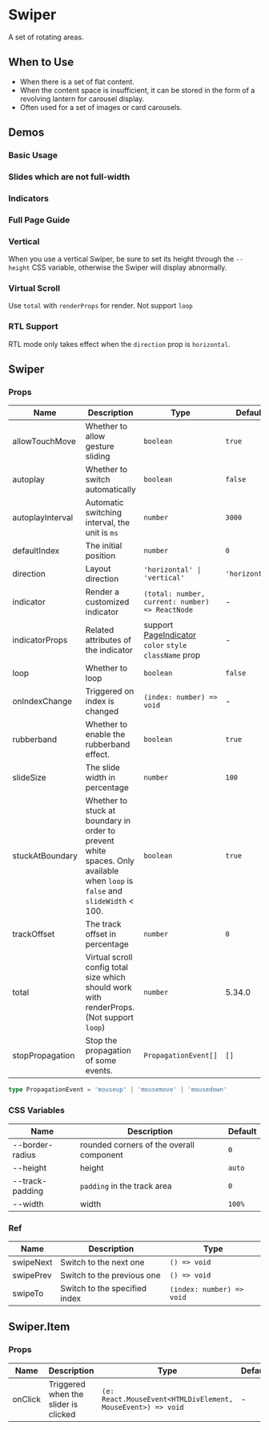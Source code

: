 # Swiper

A set of rotating areas.

## When to Use

- When there is a set of flat content.
- When the content space is insufficient, it can be stored in the form of a revolving lantern for carousel display.
- Often used for a set of images or card carousels.

## Demos

### Basic Usage

<code src="./demos/demo1.tsx"></code>

### Slides which are not full-width

<code src="./demos/demo4.tsx"></code>

### Indicators

<code src="./demos/demo2.tsx"></code>

### Full Page Guide

<code src="./demos/demo3.tsx"></code>

### Vertical

When you use a vertical Swiper, be sure to set its height through the `--height` CSS variable, otherwise the Swiper will display abnormally.

<code src="./demos/demo5.tsx"></code>

### Virtual Scroll

Use `total` with `renderProps` for render. Not support `loop`

<code src="./demos/demo8.tsx"></code>

<code src="./demos/demo9.tsx" debug></code>

<code src="./demos/demo6.tsx" debug></code>

<code src="./demos/demo7.tsx" debug></code>

### RTL Support

RTL mode only takes effect when the `direction` prop is `horizontal`.

<code src="./demos/demo-rtl.tsx"></code>

## Swiper

### Props

| Name | Description | Type | Default | Version |
| --- | --- | --- | --- | --- |
| allowTouchMove | Whether to allow gesture sliding | `boolean` | `true` |
| autoplay | Whether to switch automatically | `boolean` | `false` |
| autoplayInterval | Automatic switching interval, the unit is `ms` | `number` | `3000` |
| defaultIndex | The initial position | `number` | `0` |
| direction | Layout direction | `'horizontal' \| 'vertical'` | `'horizontal'` |
| indicator | Render a customized indicator | `(total: number, current: number) => ReactNode` | - |
| indicatorProps | Related attributes of the indicator | support [PageIndicator](/components/page-indicator) `color` `style` `className` prop | - |
| loop | Whether to loop | `boolean` | `false` |
| onIndexChange | Triggered on index is changed | `(index: number) => void` | - |
| rubberband | Whether to enable the rubberband effect. | `boolean` | `true` |
| slideSize | The slide width in percentage | `number` | `100` |
| stuckAtBoundary | Whether to stuck at boundary in order to prevent white spaces. Only available when `loop` is `false` and `slideWidth` < 100. | `boolean` | `true` |
| trackOffset | The track offset in percentage | `number` | `0` |
| total | Virtual scroll config total size which should work with renderProps. (Not support `loop`) | `number` | 5.34.0 |
| stopPropagation | Stop the propagation of some events. | `PropagationEvent[]` | `[]` | 5.28.0 |

```ts
type PropagationEvent = 'mouseup' | 'mousemove' | 'mousedown'
```

### CSS Variables

| Name            | Description                              | Default |
| --------------- | ---------------------------------------- | ------- |
| --border-radius | rounded corners of the overall component | `0`     |
| --height        | height                                   | `auto`  |
| --track-padding | `padding` in the track area              | `0`     |
| --width         | width                                    | `100%`  |

### Ref

| Name      | Description                   | Type                      |
| --------- | ----------------------------- | ------------------------- |
| swipeNext | Switch to the next one        | `() => void`              |
| swipePrev | Switch to the previous one    | `() => void`              |
| swipeTo   | Switch to the specified index | `(index: number) => void` |

## Swiper.Item

### Props

| Name | Description | Type | Default |
| --- | --- | --- | --- |
| onClick | Triggered when the slider is clicked | `(e: React.MouseEvent<HTMLDivElement, MouseEvent>) => void` | - |

